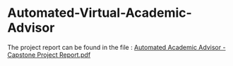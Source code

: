 ﻿# Automated-Virtual-Academic-Advisor
The project report can be found in the file : [Automated Academic Advisor - Capstone Project Report.pdf](https://github.com/AkbiHiba/Automated-Academic-Advisor/blob/9b1c80dc44548d594227c2430a5e86f46be26563/Automated%20Academic%20Advisor-%20Captone%20Project%20Report.pdf)
